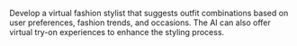 Develop a virtual fashion stylist that suggests outfit combinations based on user preferences, fashion trends, and occasions. The AI can also offer virtual try-on experiences to enhance the styling process.
